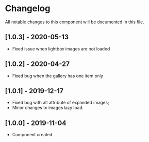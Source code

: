# Changelog
All notable changes to this component will be documented in this file.

## [1.0.3] - 2020-05-13
- Fixed issue when lightbox images are not loaded

## [1.0.2] - 2020-04-27
- Fixed bug when the gallery has one item only 

## [1.0.1] - 2019-12-17
- Fixed bug with alt attribute of expanded images;
- Minor changes to images lazy load.

## [1.0.0] - 2019-11-04
- Component created
